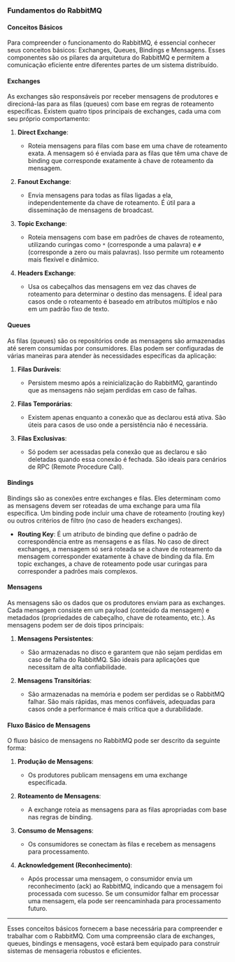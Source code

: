 ### Fundamentos do RabbitMQ

#### Conceitos Básicos

Para compreender o funcionamento do RabbitMQ, é essencial conhecer seus conceitos básicos: Exchanges, Queues, Bindings e Mensagens. Esses componentes são os pilares da arquitetura do RabbitMQ e permitem a comunicação eficiente entre diferentes partes de um sistema distribuído.

#### Exchanges

As exchanges são responsáveis por receber mensagens de produtores e direcioná-las para as filas (queues) com base em regras de roteamento específicas. Existem quatro tipos principais de exchanges, cada uma com seu próprio comportamento:

1. **Direct Exchange**:
   - Roteia mensagens para filas com base em uma chave de roteamento exata. A mensagem só é enviada para as filas que têm uma chave de binding que corresponde exatamente à chave de roteamento da mensagem.

2. **Fanout Exchange**:
   - Envia mensagens para todas as filas ligadas a ela, independentemente da chave de roteamento. É útil para a disseminação de mensagens de broadcast.

3. **Topic Exchange**:
   - Roteia mensagens com base em padrões de chaves de roteamento, utilizando curingas como `*` (corresponde a uma palavra) e `#` (corresponde a zero ou mais palavras). Isso permite um roteamento mais flexível e dinâmico.

4. **Headers Exchange**:
   - Usa os cabeçalhos das mensagens em vez das chaves de roteamento para determinar o destino das mensagens. É ideal para casos onde o roteamento é baseado em atributos múltiplos e não em um padrão fixo de texto.

#### Queues

As filas (queues) são os repositórios onde as mensagens são armazenadas até serem consumidas por consumidores. Elas podem ser configuradas de várias maneiras para atender às necessidades específicas da aplicação:

1. **Filas Duráveis**:
   - Persistem mesmo após a reinicialização do RabbitMQ, garantindo que as mensagens não sejam perdidas em caso de falhas.

2. **Filas Temporárias**:
   - Existem apenas enquanto a conexão que as declarou está ativa. São úteis para casos de uso onde a persistência não é necessária.

3. **Filas Exclusivas**:
   - Só podem ser acessadas pela conexão que as declarou e são deletadas quando essa conexão é fechada. São ideais para cenários de RPC (Remote Procedure Call).

#### Bindings

Bindings são as conexões entre exchanges e filas. Eles determinam como as mensagens devem ser roteadas de uma exchange para uma fila específica. Um binding pode incluir uma chave de roteamento (routing key) ou outros critérios de filtro (no caso de headers exchanges).

- **Routing Key**: É um atributo de binding que define o padrão de correspondência entre as mensagens e as filas. No caso de direct exchanges, a mensagem só será roteada se a chave de roteamento da mensagem corresponder exatamente à chave de binding da fila. Em topic exchanges, a chave de roteamento pode usar curingas para corresponder a padrões mais complexos.

#### Mensagens

As mensagens são os dados que os produtores enviam para as exchanges. Cada mensagem consiste em um payload (conteúdo da mensagem) e metadados (propriedades de cabeçalho, chave de roteamento, etc.). As mensagens podem ser de dois tipos principais:

1. **Mensagens Persistentes**:
   - São armazenadas no disco e garantem que não sejam perdidas em caso de falha do RabbitMQ. São ideais para aplicações que necessitam de alta confiabilidade.

2. **Mensagens Transitórias**:
   - São armazenadas na memória e podem ser perdidas se o RabbitMQ falhar. São mais rápidas, mas menos confiáveis, adequadas para casos onde a performance é mais crítica que a durabilidade.

#### Fluxo Básico de Mensagens

O fluxo básico de mensagens no RabbitMQ pode ser descrito da seguinte forma:

1. **Produção de Mensagens**:
   - Os produtores publicam mensagens em uma exchange especificada.

2. **Roteamento de Mensagens**:
   - A exchange roteia as mensagens para as filas apropriadas com base nas regras de binding.

3. **Consumo de Mensagens**:
   - Os consumidores se conectam às filas e recebem as mensagens para processamento.

4. **Acknowledgement (Reconhecimento)**:
   - Após processar uma mensagem, o consumidor envia um reconhecimento (ack) ao RabbitMQ, indicando que a mensagem foi processada com sucesso. Se um consumidor falhar em processar uma mensagem, ela pode ser reencaminhada para processamento futuro.

---

Esses conceitos básicos fornecem a base necessária para compreender e trabalhar com o RabbitMQ. Com uma compreensão clara de exchanges, queues, bindings e mensagens, você estará bem equipado para construir sistemas de mensageria robustos e eficientes.